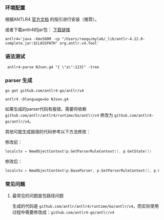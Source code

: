 ### 环境配置

根据ANTLR4 [官方文档](https://github.com/antlr/antlr4/blob/master/doc/getting-started.md) 的指引进行安装（推荐）。

或者下载antlr4的jar包： [下载链接](https://www.antlr.org/download.html)

```
antlr4='java -Xmx500M -cp "/Users/raoqu/mylab/_lib/antlr-4.12.0-complete.jar:$CLASSPATH" org.antlr.v4.Tool'
```

### 语法测试

```shell
 antlr4-parse NJson.g4 "{ \"a\":123}" -tree
```

### parser 生成

```shell
go get github.com/antlr4-go/antlr/v4

antlr4 -Dlanguage=Go NJson.g4
```

如果生成的parser代码有报错，需要将依赖 `github.com/antlr/antlr4/runtime/Go/antlr/v4` 修改为 `github.com/antlr4-go/antlr/v4`。

其他可能生成报错的代码参考以下方法修改：

修改前：

```Go
localctx = NewObjectContext(p.GetParserRuleContext(), p.GetState())
```

修改后：

```Go
localctx = NewObjectContext(p.BaseParser, p.GetParserRuleContext(), p.GetState())
```

### 常见问题

1. 最常见的问题是包路径问题 <p>生成的代码是 `github.com/antlr/antlr4/runtime/Go/antlr/v4`，而实际使用过程中需要修改成：`github.com/antlr4-go/antlr/v4`</p>